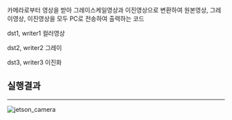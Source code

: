 카메라로부터 영상을 받아 그레이스케일영상과 이진영상으로 변환하여 원본영상, 그레이영상, 이진영상을 모두 PC로 전송하여 출력하는 코드

dst1, writer1 컬러영상

dst2, writer2 그레이

dst3, writer3 이진화

## 실행결과

---

![jetson_camera](https://github.com/user-attachments/assets/a80f03ef-7e31-462c-9f86-f6898758a9a6)
